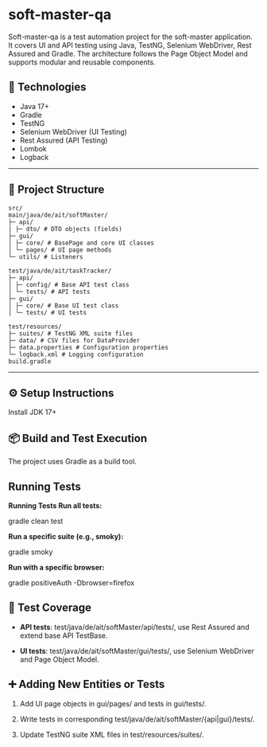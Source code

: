 # soft-master-qa

Soft-master-qa is a test automation project for the soft-master application. It covers UI and API testing using Java, TestNG, Selenium WebDriver, Rest Assured and Gradle. The architecture follows the Page Object Model and supports modular and reusable components.

## 🚀 Technologies
- Java 17+
- Gradle
- TestNG
- Selenium WebDriver (UI Testing)
- Rest Assured (API Testing)
- Lombok
- Logback

---

## 📂 Project Structure
```
src/
main/java/de/ait/softMaster/
├─ api/
| ├─ dto/ # DTO objects (fields)
├─ gui/
│ ├─ core/ # BasePage and core UI classes
│ └─ pages/ # UI page methods
└─ utils/ # Listeners

test/java/de/ait/taskTracker/
├─ api/
│ ├─ config/ # Base API test class
│ └─ tests/ # API tests
├─ gui/
│ ├─ core/ # Base UI test class
│ └─ tests/ # UI tests

test/resources/
├─ suites/ # TestNG XML suite files
├─ data/ # CSV files for DataProvider
├─ data.properties # Configuration properties
└─ logback.xml # Logging configuration
build.gradle
```
---

## ⚙️ Setup Instructions
Install JDK 17+

## 📦 Build and Test Execution
The project uses Gradle as a build tool.

## Running Tests
**Running Tests Run all tests:**

gradle clean test 

**Run a specific suite (e.g., smoky):**

gradle smoky 

**Run with a specific browser:**

gradle positiveAuth -Dbrowser=firefox

## 🧪 Test Coverage
- **API tests**: test/java/de/ait/softMaster/api/tests/, use Rest Assured and extend base API TestBase.

- **UI tests**: test/java/de/ait/softMaster/gui/tests/, use Selenium WebDriver and Page Object Model.


## ➕ Adding New Entities or Tests

1. Add UI page objects in gui/pages/ and tests in gui/tests/.

2. Write tests in corresponding test/java/de/ait/softMaster/{api|gui}/tests/.

3. Update TestNG suite XML files in test/resources/suites/.
